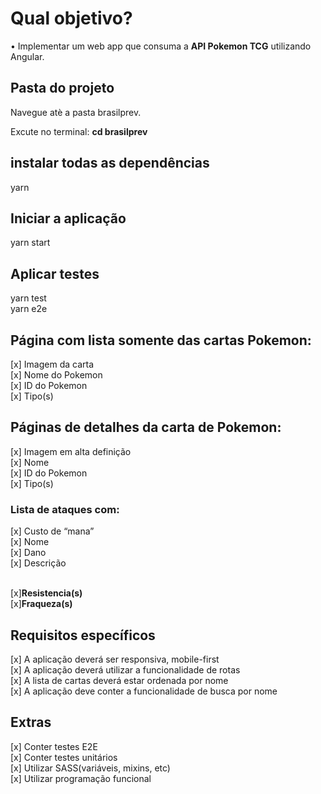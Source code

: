 <h1>Qual objetivo?</h1>
• Implementar um web app que consuma a <b>API Pokemon TCG</b> utilizando Angular. <br>

<h2>Pasta do projeto</h2>
<p>Navegue atè a pasta brasilprev.</p>
Excute no terminal: <b>cd brasilprev</b> <br>

<h2>instalar todas as dependências</h2>

yarn 

<h2>Iniciar a aplicação</h2>

yarn start

<h2>Aplicar testes</h2>

yarn test<br>
yarn e2e

<h2>Página com lista somente das cartas Pokemon:</h2>

[x] Imagem da carta <br>
[x] Nome do Pokemon  <br>
[x] ID do Pokemon <br>
[x] Tipo(s)<br>
<h2>Páginas de detalhes da carta de Pokemon:</h2>

[x] Imagem em alta definição <br>
[x] Nome <br>
[x] ID do Pokemon <br>
[x] Tipo(s) <br>

<h3>Lista de ataques com:</h3>
[x] Custo de “mana” <br>
[x] Nome <br>
[x] Dano <br>
[x] Descrição<br><br>

[x]<b>Resistencia(s)</b><br>
[x]<b>Fraqueza(s)</b>

<h2>Requisitos específicos</h2>

[x] A aplicação deverá ser responsiva, mobile-first<br>
[x] A aplicação deverá utilizar a funcionalidade de rotas<br>
[x] A lista de cartas deverá estar ordenada por nome<br>
[x] A aplicação deve conter a funcionalidade de busca por nome<br>

<h2>Extras</h2>

[x] Conter testes E2E<br>
[x] Conter testes unitários<br>
[x] Utilizar SASS(variáveis, mixins, etc)<br>
[x] Utilizar programação funcional<br>
